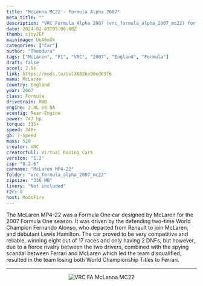 ```yaml
---
title: "McLenna MC22 - Formula Alpha 2007"
meta_title: ""
description: "VRC Formula Alpha 2007 (vrc_formula_alpha_2007_mc22) for assetto corsa by VRC"
date: 2024-02-03T05:00:00Z
thumb: cjzyJEf
mainimage: UuA6mXk
categories: ["Car"]
author: "Theodora"
tags: ["McLaren", "F1", "VRC", "2007", "England", "Formula"]
draft: false
accel: 2.9s
link: https://mods.to/UulX682be90ed03f6
manu: McLaren
country: England
year: 2007
class: Formula
drivetrain: RWD
engine: 2.4L V8 NA
econfig: Rear-Engine
power: 747 hp
torque: 315+ 
speed: 340+ 
gb: 7-Speed
mass: 520
creator: VRC
creatorfull: Virtual Racing Cars
version: "1.2"
csp: "0.2.6"
carname: "McLaren MP4-22"
folder: "vrc_formula_alpha_2007_mc22"
zipsize: "336 MB"
livery: "Not included"
r2r: 0
host: ModsFire
---
```


The McLaren MP4-22 was a Formula One car designed by McLaren for the 2007 Formula One season. It was driven by the defending two-time World Champion Fernando Alonso, who departed from Renault to join McLaren, and debutant Lewis Hamilton. The car proved to be very competitive and reliable, winning eight out of 17 races and only having 2 DNFs, but however, due to a fierce rivalry between the two drivers, combined with the spying scandal between Ferrari and McLaren which led the team disqualified, resulted in the team losing both World Championship Titles to Ferrari.
___

<center>
<img src="https://i.imgur.com/WiHsuVd.png" alt="VRC FA McLenna MC22">
</center>